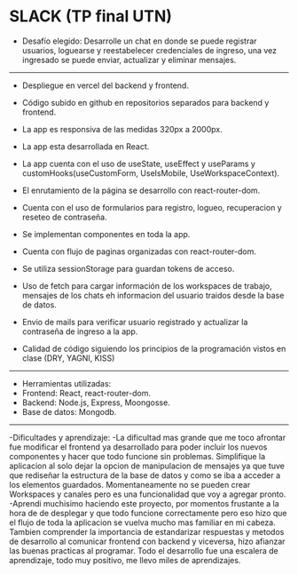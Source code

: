 # SLACK (TP final UTN)

- Desafío elegido:
Desarrolle un chat en donde se puede registrar usuarios, loguearse y reestabelecer credenciales de ingreso, una vez ingresado se puede enviar, actualizar y eliminar mensajes.
---
- Despliegue en vercel del backend y frontend.

- Código subido en github en repositorios separados para backend y frontend.

- La app es responsiva de las medidas 320px a 2000px.

- La app esta desarrollada en React.

- La app cuenta con el uso de useState, useEffect y useParams y customHooks(useCustomForm, UseIsMobile, UseWorkspaceContext).

- El enrutamiento de la página se desarrollo con react-router-dom.

- Cuenta con el uso de formularios para registro, logueo, recuperacion y reseteo de contraseña.

- Se implementan componentes en toda la app. 

- Cuenta con flujo de paginas organizadas con react-router-dom.

- Se utiliza sessionStorage para guardan tokens de acceso.

- Uso de fetch para cargar información de los workspaces de trabajo, mensajes de los chats eh informacion del usuario traidos desde la base de datos.

- Envio de mails para verificar usuario registrado y actualizar la contraseña de ingreso a la app.  

- Calidad de código siguiendo los principios de la programación vistos en clase (DRY, YAGNI, KISS)

---

- Herramientas utilizadas:
- Frontend: React, react-router-dom.
- Backend: Node.js, Express, Moongosse.
- Base de datos: Mongodb.

---

-Dificultades y aprendizaje:
-La dificultad mas grande que me toco afrontar fue modificar el frontend ya desarrollado para poder incluir los nuevos componentes y hacer que todo funcione sin problemas. Simplifique la aplicacion al solo dejar la opcion de manipulacion de mensajes ya que tuve que rediseñar la estructura de la base de datos y como se iba a acceder a los elementos guardados. Momentaneamente no se pueden crear Workspaces y canales pero es una funcionalidad que voy a agregar pronto.
-Aprendi muchisimo haciendo este proyecto, por momentos frustante a la hora de de desplegar y que todo funcione correctamente pero eso hizo que el flujo de toda la aplicacion se vuelva mucho mas familiar en mi cabeza. Tambien comprender la importancia de estandarizar respuestas y metodos de desarrollo al comunicar frontend con backend y viceversa, hizo afianzar las buenas practicas al programar.
Todo el desarrollo fue una escalera de aprendizaje, todo muy positivo, me llevo miles de aprendizajes. 



